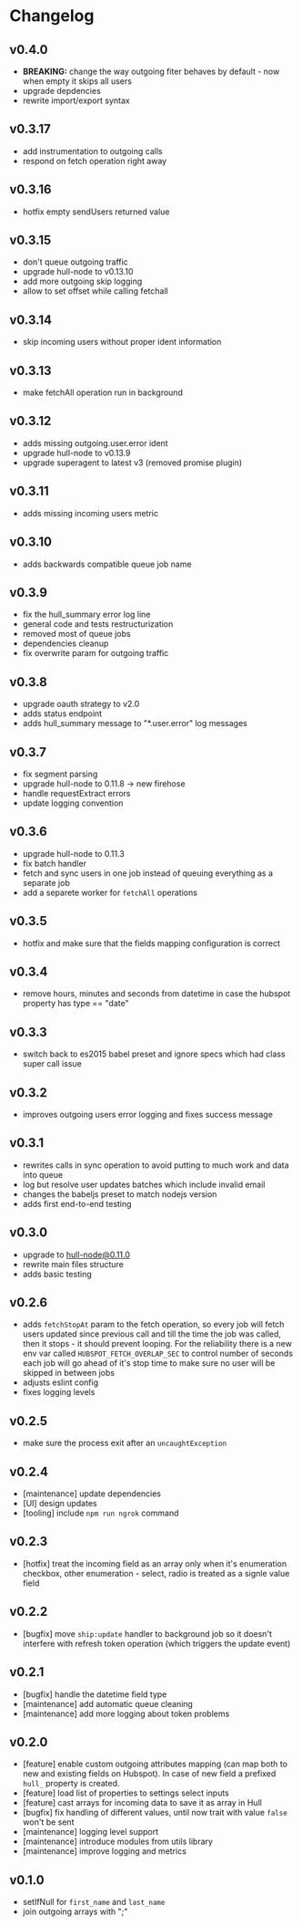 # Changelog

## v0.4.0
- **BREAKING:** change the way outgoing fiter behaves by default - now when empty it skips all users
- upgrade depdencies
- rewrite import/export syntax

## v0.3.17
- add instrumentation to outgoing calls
- respond on fetch operation right away

## v0.3.16
- hotfix empty sendUsers returned value

## v0.3.15
- don't queue outgoing traffic
- upgrade hull-node to v0.13.10
- add more outgoing skip logging
- allow to set offset while calling fetchall

## v0.3.14
- skip incoming users without proper ident information

## v0.3.13
- make fetchAll operation run in background

## v0.3.12
- adds missing outgoing.user.error ident
- upgrade hull-node to v0.13.9
- upgrade superagent to latest v3 (removed promise plugin)

## v0.3.11
- adds missing incoming users metric

## v0.3.10
- adds backwards compatible queue job name

## v0.3.9
- fix the hull_summary error log line
- general code and tests restructurization
- removed most of queue jobs
- dependencies cleanup
- fix overwrite param for outgoing traffic

## v0.3.8
- upgrade oauth strategy to v2.0
- adds status endpoint
- adds hull_summary message to "*.user.error" log messages

## v0.3.7
- fix segment parsing
- upgrade hull-node to 0.11.8 -> new firehose
- handle requestExtract errors
- update logging convention

## v0.3.6
- upgrade hull-node to 0.11.3
- fix batch handler
- fetch and sync users in one job instead of queuing everything as a separate job
- add a separete worker for `fetchAll` operations

## v0.3.5
- hotfix and make sure that the fields mapping configuration is correct

## v0.3.4
- remove hours, minutes and seconds from datetime in case the hubspot property has type == "date"

## v0.3.3
- switch back to es2015 babel preset and ignore specs which had class super call issue

## v0.3.2
- improves outgoing users error logging and fixes success message

## v0.3.1
- rewrites calls in sync operation to avoid putting to much work and data into queue
- log but resolve user updates batches which include invalid email
- changes the babeljs preset to match nodejs version
- adds first end-to-end testing

## v0.3.0
- upgrade to hull-node@0.11.0
- rewrite main files structure
- adds basic testing

## v0.2.6
- adds `fetchStopAt` param to the fetch operation, so every job will fetch users updated since previous call and till the time the job was called, then it stops - it should prevent looping. For the reliability there is a new env var called `HUBSPOT_FETCH_OVERLAP_SEC` to control number of seconds each job will go ahead of it's stop time to make sure no user will be skipped in between jobs
- adjusts eslint config
- fixes logging levels

## v0.2.5
- make sure the process exit after an `uncaughtException`

## v0.2.4
- [maintenance] update dependencies
- [UI] design updates
- [tooling] include `npm run ngrok` command

## v0.2.3
- [hotfix] treat the incoming field as an array only when it's enumeration checkbox, other enumeration - select, radio is treated as a signle value field

## v0.2.2
- [bugfix] move `ship:update` handler to background job so it doesn't interfere
with refresh token operation (which triggers the update event) 

## v0.2.1
- [bugfix] handle the datetime field type
- [maintenance] add automatic queue cleaning
- [maintenance] add more logging about token problems

## v0.2.0
- [feature] enable custom outgoing attributes mapping (can map both to new and existing fields on Hubspot). In case of new field a prefixed `hull_` property is created.
- [feature] load list of properties to settings select inputs
- [feature] cast arrays for incoming data to save it as array in Hull
- [bugfix] fix handling of different values, until now trait with value `false` won't be sent
- [maintenance] logging level support
- [maintenance] introduce modules from utils library
- [maintenance] improve logging and metrics

## v0.1.0
- setIfNull for `first_name` and `last_name`
- join outgoing arrays with ";"
